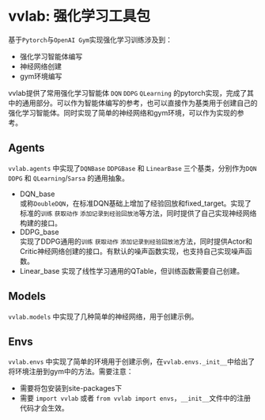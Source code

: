 <!--
 * @author: Jiawei Wu
 * @create time: 2020-03-18 11:35
 * @edit time: 2020-03-30 10:11
 -->
# vvlab: 强化学习工具包

基于`Pytorch`与`OpenAI Gym`实现强化学习训练涉及到：  

- 强化学习智能体编写
- 神经网络创建
- gym环境编写  

vvlab提供了常用强化学习智能体 `DQN` `DDPG` `QLearning` 的pytorch实现，完成了其中的通用部分。可以作为智能体编写的参考，也可以直接作为基类用于创建自己的强化学习智能体。同时实现了简单的神经网络和gym环境，可以作为实现的参考。  

## Agents  

`vvlab.agents` 中实现了`DQNBase` `DDPGBase` 和 `LinearBase` 三个基类，分别作为`DQN` `DDPG` 和 `QLearning`/`Sarsa` 的通用抽象。

- DQN_base  
  或称`DoubleDQN`，在标准DQN基础上增加了经验回放和fixed_target。实现了标准的`训练` `获取动作` `添加记录到经验回放池`等方法，同时提供了自己实现神经网络构建的接口。  
- DDPG_base  
  实现了DDPG通用的`训练` `获取动作` `添加记录到经验回放池`方法，同时提供Actor和Critic神经网络创建的接口。有默认的噪声函数实现，也支持自己实现噪声函数。  
- Linear_base
  实现了线性学习通用的QTable，但训练函数需要自己创建。  

## Models  

`vvlab.models` 中实现了几种简单的神经网络，用于创建示例。  

## Envs  

`vvlab.envs` 中实现了简单的环境用于创建示例，在`vvlab.envs._init__`中给出了将环境注册到gym中的方法。需要注意：  

- 需要将包安装到site-packages下  
- 需要 `import vvlab` 或者 `from vvlab import envs`，`__init__`文件中的注册代码才会生效。
